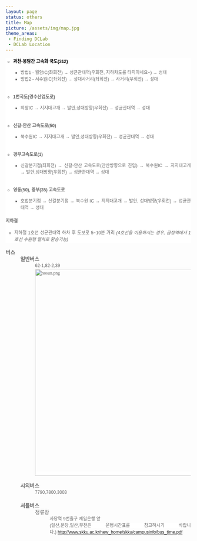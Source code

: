 ```yaml
---
layout: page
status: others
title: Map
picture: /assets/img/map.jpg
theme_areas:
 - Finding DCLab
 - DCLab Location
---
```


<span style="font-family: Arial, Helvetica, sans-serif;">
</span><center style="text-align: left; "></center><p></p>
<span style="font-family: Arial, Helvetica, sans-serif;">
</span><ul style="margin: 0px; padding: 0px; list-style: none; text-align: justify; background-color: rgb(255, 255, 255);"><ul style="color: rgb(102, 102, 102); font-family: '돋움,Verdana, Geneva, Arial, Helvetica, sans-serif'; font-size: 12px; line-height: 18px;"><li style="color: rgb(102, 102, 102); font-family: '돋움,Verdana, Geneva, Arial, Helvetica, sans-serif'; font-size: 12px; line-height: 18px;"><b><span style="font-size: 12px; line-height: 1.5; text-align: left; color: rgb(0, 0, 0); font-family: Arial, Helvetica, sans-serif;">과천-봉담간 고속화 국도(312)</span></b></li><ul><li><span style="font-size: 12px; line-height: 18px; font-family: Arial, Helvetica, sans-serif;">방법1 - 월암IC(좌회전) → 성균관대역(우회전, 지하차도를 타지마세요~) → 성대</span></li><li><span style="font-size: 12px; line-height: 18px; font-family: Arial, Helvetica, sans-serif;">방법2 - 서수원IC(좌회전) → 성대사거리(좌회전) → 사거리(우회전) → 성대</span></li></ul></ul><li><font color="#666666" face="돋움, Verdana, Geneva, Arial, Helvetica, sans-serif"><span style="line-height: 17.99715805053711px;"><br/></span></font></li><ul style="color: rgb(102, 102, 102); font-family: '돋움,Verdana, Geneva, Arial, Helvetica, sans-serif'; font-size: 12px; line-height: 18px;"><li style="color: rgb(102, 102, 102); font-family: '돋움,Verdana, Geneva, Arial, Helvetica, sans-serif'; font-size: 12px; line-height: 18px;"><b><span style="font-size: 12px; line-height: 18px; font-family: Arial, Helvetica, sans-serif;">1번국도(경수산업도로)</span></b></li><ul><li><span style="font-size: 12px; line-height: 18px; font-family: Arial, Helvetica, sans-serif;">의왕IC → 지지대고개 → 발안,성대방향(우회전) → 성균관대역 → 성대</span></li></ul></ul><li><font color="#666666" face="돋움, Verdana, Geneva, Arial, Helvetica, sans-serif"><span style="line-height: 17.99715805053711px;"><br/></span></font></li><ul style="color: rgb(102, 102, 102); font-family: '돋움,Verdana, Geneva, Arial, Helvetica, sans-serif'; font-size: 12px; line-height: 18px;"><li style="color: rgb(102, 102, 102); font-family: '돋움,Verdana, Geneva, Arial, Helvetica, sans-serif'; font-size: 12px; line-height: 18px;"><b><span style="font-size: 12px; line-height: 18px; font-family: Arial, Helvetica, sans-serif;">신갈-안산 고속도로(50)</span></b></li><ul><li><span style="font-size: 12px; line-height: 18px; font-family: Arial, Helvetica, sans-serif;">북수원IC → 지지대고개 → 발안,성대방향(우회전) → 성균관대역 → 성대</span></li></ul></ul><li><font color="#666666" face="돋움, Verdana, Geneva, Arial, Helvetica, sans-serif"><span style="line-height: 17.99715805053711px;"><br/></span></font></li><ul style="color: rgb(102, 102, 102); font-family: '돋움,Verdana, Geneva, Arial, Helvetica, sans-serif'; font-size: 12px; line-height: 18px;"><li style="color: rgb(102, 102, 102); font-family: '돋움,Verdana, Geneva, Arial, Helvetica, sans-serif'; font-size: 12px; line-height: 18px;"><b><span style="font-size: 12px; line-height: 18px; font-family: Arial, Helvetica, sans-serif;">경부고속도로(1)</span></b></li><ul><li><span style="font-size: 12px; line-height: 18px; font-family: Arial, Helvetica, sans-serif;">신갈분기점(좌회전) → 신갈-안산 고속도로(안산방향으로 진입) → 북수원IC → 지지대고개 → 발안,성대방향(우회전)&nbsp;</span><span style="font-size: 12px; line-height: 18px; font-family: Arial, Helvetica, sans-serif;">→ 성균관대역 → 성대</span></li></ul></ul><li><font color="#666666" face="돋움, Verdana, Geneva, Arial, Helvetica, sans-serif"><span style="line-height: 17.99715805053711px;"><br/></span></font></li><ul style="color: rgb(102, 102, 102); font-family: '돋움,Verdana, Geneva, Arial, Helvetica, sans-serif'; font-size: 12px; line-height: 18px;"><li style="color: rgb(102, 102, 102); font-family: '돋움,Verdana, Geneva, Arial, Helvetica, sans-serif'; font-size: 12px; line-height: 18px;"><b><span style="font-size: 12px; line-height: 18px; font-family: Arial, Helvetica, sans-serif;">영동(50), 중부(35) 고속도로</span></b></li><ul><li><span style="font-size: 12px; line-height: 18px; font-family: Arial, Helvetica, sans-serif;">호법분기점 → 신갈분기점 → 북수원 IC → 지지대고개 → 발안, 성대방향(우회전) → 성균관대역 → 성대</span></li></ul></ul><li><font color="#666666" face="돋움,Verdana, Geneva, Arial, Helvetica, sans-serif"><span style="line-height: 17.99715805053711px;"><br/></span></font></li><li style="color: rgb(102, 102, 102); font-family: '돋움,Verdana, Geneva, Arial, Helvetica, sans-serif'; font-size: 12px; line-height: 18px;"><span style="font-size: 12px; line-height: 18px;"><span style="font-size: 12px; line-height: 18px;"><b><span style="font-family: Arial, Helvetica, sans-serif;">지하철</span></b></span></span></li><ul><li style="color: rgb(102, 102, 102); font-family: '돋움,Verdana, Geneva, Arial, Helvetica, sans-serif'; font-size: 12px; line-height: 18px;"><span style="font-size: 12px; line-height: 18px;"><span style="font-size: 12px; line-height: 18px;"><span style="font-size: 12px; line-height: 18px; font-family: Arial, Helvetica, sans-serif;">지하철 1호선 성균관대역 하차 후 도보로 5~10분 거리&nbsp;</span><em style="margin: 0px; padding: 0px; font-size: 12px; line-height: 18px;"><span style="font-family: Arial, Helvetica, sans-serif;">(4호선을 이용하시는 경우, 금정역에서 1호선 수원행 열차로 환승가능)</span></em></span></span></li></ul></ul><div style="text-align: justify;"><br/></div><div style="text-align: justify;"><font color="#666666" face="돋움, Verdana, Geneva, Arial, Helvetica, sans-serif"><span style="line-height: 17.99715805053711px; font-family: Arial, Helvetica, sans-serif;"><b><span style="font-family: Arial, Helvetica, sans-serif;">버스</span></b></span></font></div></center><blockquote style="margin: 0 0 0 40px; border: none; padding: 0px;"><center><div style="text-align: justify;"><font color="#666666" face="돋움, Verdana, Geneva, Arial, Helvetica, sans-serif"><span style="line-height: 17.99715805053711px; font-family: Arial, Helvetica, sans-serif;"><b><span style="font-family: Arial, Helvetica, sans-serif;">일반버스</span></b></span></font></div></center><blockquote style="margin: 0 0 0 40px; border: none; padding: 0px;"><center><div style="text-align: justify;"><span style="color: rgb(102, 102, 102); font-family: Arial, Helvetica, sans-serif; font-size: 12px; line-height: 18px; background-color: rgb(255, 255, 255);">62-1,82-2,39</span></div><div style="text-align: justify;"><span style="color: rgb(102, 102, 102); font-family: '돋움,Verdana, Geneva, Arial, Helvetica, sans-serif'; font-size: 12px; line-height: 18px; background-color: rgb(255, 255, 255);"><img src="https://web.archive.org/web/20230206092640im_/http://dclab.skku.ac.kr/xe/files/attach/images/1851/766/008/8b67593846c7968aecafeef6bc291a68.png" alt="nosun.png" class="iePngFix" width="560" style=""/><span style="font-family: Arial, Helvetica, sans-serif;">
</span><br/></span></div></center></blockquote><blockquote style="margin: 0 0 0 40px; border: none; padding: 0px;"><center><div style="text-align: justify;"><span style="color: rgb(102, 102, 102); font-family: '돋움,Verdana, Geneva, Arial, Helvetica, sans-serif'; font-size: 12px; line-height: 18px; background-color: rgb(255, 255, 255);"><br/></span></div></center></blockquote><center><div style="text-align: justify;"><font color="#666666" face="돋움, Verdana, Geneva, Arial, Helvetica, sans-serif"><span style="line-height: 17.99715805053711px; font-family: Arial, Helvetica, sans-serif;"><b><span style="font-family: Arial, Helvetica, sans-serif;">시외버스</span></b></span></font></div></center><blockquote style="margin: 0 0 0 40px; border: none; padding: 0px;"><center><div style="text-align: justify;"><span style="color: rgb(102, 102, 102); font-family: Arial, Helvetica, sans-serif; font-size: 12px; line-height: 18px; background-color: rgb(255, 255, 255);">7790,7800,3003</span></div></center></blockquote><center><div style="text-align: justify;"><font color="#666666" face="돋움, Verdana, Geneva, Arial, Helvetica, sans-serif"><span style="line-height: 17.99715805053711px; font-family: Arial, Helvetica, sans-serif;"><br/></span></font></div></center><center><div style="text-align: justify;"><font color="#666666" face="돋움, Verdana, Geneva, Arial, Helvetica, sans-serif"><span style="line-height: 17.99715805053711px; font-family: Arial, Helvetica, sans-serif;"><b><span style="font-family: Arial, Helvetica, sans-serif;">셔틀버스</span></b></span></font></div></center><blockquote style="margin: 0 0 0 40px; border: none; padding: 0px;"><center><div style="text-align: justify;"><font color="#666666" face="돋움, Verdana, Geneva, Arial, Helvetica, sans-serif"><span style="line-height: 17.99715805053711px; font-family: Arial, Helvetica, sans-serif;">정류장</span></font></div></center></blockquote><blockquote style="margin: 0 0 0 40px; border: none; padding: 0px;"><blockquote style="margin: 0 0 0 40px; border: none; padding: 0px;"><center><div style="text-align: justify;"><span style="color: rgb(102, 102, 102); font-family: Arial, Helvetica, sans-serif; font-size: 12px; line-height: 18px; background-color: rgb(255, 255, 255);">사당역 9번출구 제일은행 앞</span></div></center></blockquote></blockquote><blockquote style="margin: 0 0 0 40px; border: none; padding: 0px;"><blockquote style="margin: 0 0 0 40px; border: none; padding: 0px;"><center><div style="text-align: justify;"><span style="color: rgb(102, 102, 102); font-family: Arial, Helvetica, sans-serif; font-size: 12px; line-height: 18px; background-color: rgb(255, 255, 255);">(일산,분당,일산,부천은 운행시간표를 참고하시기 바랍니다.)&nbsp;</span><a href="https://web.archive.org/web/20230206092640/http://www.skku.ac.kr/new_home/skku/campusinfo/bus_time.pdf" style="font-size: 12px; line-height: 1.5;"><span style="font-family: Arial, Helvetica, sans-serif;">http://www.skku.ac.kr/new_home/skku/campusinfo/bus_time.pdf</span></a></div></center></blockquote></blockquote></blockquote><center><div style="text-align: justify;"><font color="#666666" face="돋움, Verdana, Geneva, Arial, Helvetica, sans-serif"><span style="line-height: 17.99715805053711px;"><br/></span></font></div><p></p>
<center>
</center>
